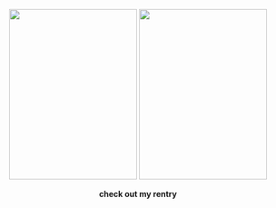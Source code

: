 <p align="center"> <img src="https://64.media.tumblr.com/b693998e08bf500650d72e5f062e36ba/2fdb6c040c51e763-43/s1280x1920/a2e9ee5def51ac419cf3b2cb8ecb897821ad7842.pnj"width="225" height="300"> <img src="https://64.media.tumblr.com/6f917b4b6754c58fea3b2e7848282600/2fdb6c040c51e763-89/s1280x1920/d6aede974500d5cdb0c8de39c83ae9512c1b9cb4.pnj" width="225" height="300">

  <p align="center"> <b>check out my rentry</b>

